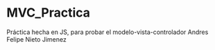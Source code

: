 # MVC_Practica
Práctica hecha en JS, para probar el modelo-vista-controlador
Andres Felipe Nieto Jimenez
